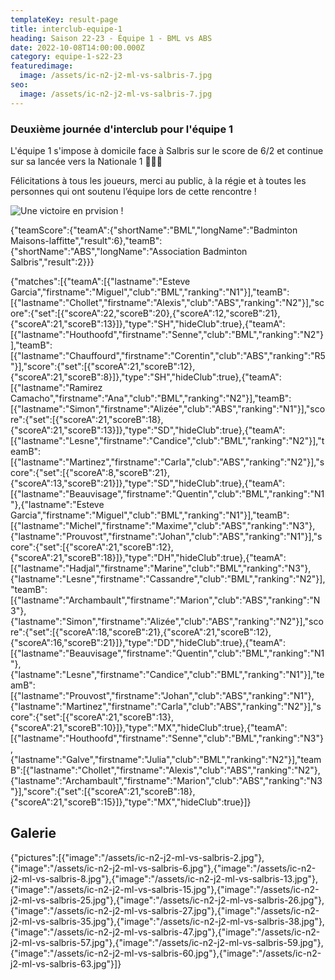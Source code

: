 ```yaml
---
templateKey: result-page
title: interclub-equipe-1
heading: Saison 22-23 - Équipe 1 - BML vs ABS
date: 2022-10-08T14:00:00.000Z
category: equipe-1-s22-23
featuredimage:
  image: /assets/ic-n2-j2-ml-vs-salbris-7.jpg
seo:
  image: /assets/ic-n2-j2-ml-vs-salbris-7.jpg
---
```

### Deuxième journée d'interclub pour l'équipe 1

L'équipe 1 s'impose à domicile face à Salbris sur le score de 6/2 et continue sur sa lancée vers la Nationale 1 💪🏼🔝

Félicitations à tous les joueurs, merci au public, à la régie et à toutes les personnes qui ont soutenu l’équipe lors de cette rencontre !

![Une victoire en prvision !](/assets/ic-n2-j2-ml-vs-salbris-7.jpg "Une victoire en prévision !")

<teamscoreboard>{"teamScore":{"teamA":{"shortName":"BML","longName":"Badminton Maisons-laffitte","result":6},"teamB":{"shortName":"ABS","longName":"Association Badminton Salbris","result":2}}}</teamscoreboard>

<scoreboard>{"matches":[{"teamA":[{"lastname":"Esteve Garcia","firstname":"Miguel","club":"BML","ranking":"N1"}],"teamB":[{"lastname":"Chollet","firstname":"Alexis","club":"ABS","ranking":"N2"}],"score":{"set":[{"scoreA":22,"scoreB":20},{"scoreA":12,"scoreB":21},{"scoreA":21,"scoreB":13}]},"type":"SH","hideClub":true},{"teamA":[{"lastname":"Houthoofd","firstname":"Senne","club":"BML","ranking":"N2"}],"teamB":[{"lastname":"Chauffourd","firstname":"Corentin","club":"ABS","ranking":"R5"}],"score":{"set":[{"scoreA":21,"scoreB":12},{"scoreA":21,"scoreB":8}]},"type":"SH","hideClub":true},{"teamA":[{"lastname":"Ramirez Camacho","firstname":"Ana","club":"BML","ranking":"N2"}],"teamB":[{"lastname":"Simon","firstname":"Alizée","club":"ABS","ranking":"N1"}],"score":{"set":[{"scoreA":21,"scoreB":18},{"scoreA":21,"scoreB":13}]},"type":"SD","hideClub":true},{"teamA":[{"lastname":"Lesne","firstname":"Candice","club":"BML","ranking":"N2"}],"teamB":[{"lastname":"Martinez","firstname":"Carla","club":"ABS","ranking":"N2"}],"score":{"set":[{"scoreA":8,"scoreB":21},{"scoreA":13,"scoreB":21}]},"type":"SD","hideClub":true},{"teamA":[{"lastname":"Beauvisage","firstname":"Quentin","club":"BML","ranking":"N1"},{"lastname":"Esteve Garcia","firstname":"Miguel","club":"BML","ranking":"N1"}],"teamB":[{"lastname":"Michel","firstname":"Maxime","club":"ABS","ranking":"N3"},{"lastname":"Prouvost","firstname":"Johan","club":"ABS","ranking":"N1"}],"score":{"set":[{"scoreA":21,"scoreB":12},{"scoreA":21,"scoreB":18}]},"type":"DH","hideClub":true},{"teamA":[{"lastname":"Hadjal","firstname":"Marine","club":"BML","ranking":"N3"},{"lastname":"Lesne","firstname":"Cassandre","club":"BML","ranking":"N2"}],"teamB":[{"lastname":"Archambault","firstname":"Marion","club":"ABS","ranking":"N3"},{"lastname":"Simon","firstname":"Alizée","club":"ABS","ranking":"N2"}],"score":{"set":[{"scoreA":18,"scoreB":21},{"scoreA":21,"scoreB":12},{"scoreA":16,"scoreB":21}]},"type":"DD","hideClub":true},{"teamA":[{"lastname":"Beauvisage","firstname":"Quentin","club":"BML","ranking":"N1"},{"lastname":"Lesne","firstname":"Candice","club":"BML","ranking":"N1"}],"teamB":[{"lastname":"Prouvost","firstname":"Johan","club":"ABS","ranking":"N1"},{"lastname":"Martinez","firstname":"Carla","club":"ABS","ranking":"N2"}],"score":{"set":[{"scoreA":21,"scoreB":13},{"scoreA":21,"scoreB":10}]},"type":"MX","hideClub":true},{"teamA":[{"lastname":"Houthoofd","firstname":"Senne","club":"BML","ranking":"N3"},{"lastname":"Galve","firstname":"Julia","club":"BML","ranking":"N2"}],"teamB":[{"lastname":"Chollet","firstname":"Alexis","club":"ABS","ranking":"N2"},{"lastname":"Archambault","firstname":"Marion","club":"ABS","ranking":"N3"}],"score":{"set":[{"scoreA":21,"scoreB":18},{"scoreA":21,"scoreB":15}]},"type":"MX","hideClub":true}]}</scoreboard>



## G﻿alerie

<gallery>{"pictures":[{"image":"/assets/ic-n2-j2-ml-vs-salbris-2.jpg"},{"image":"/assets/ic-n2-j2-ml-vs-salbris-6.jpg"},{"image":"/assets/ic-n2-j2-ml-vs-salbris-8.jpg"},{"image":"/assets/ic-n2-j2-ml-vs-salbris-13.jpg"},{"image":"/assets/ic-n2-j2-ml-vs-salbris-15.jpg"},{"image":"/assets/ic-n2-j2-ml-vs-salbris-25.jpg"},{"image":"/assets/ic-n2-j2-ml-vs-salbris-26.jpg"},{"image":"/assets/ic-n2-j2-ml-vs-salbris-27.jpg"},{"image":"/assets/ic-n2-j2-ml-vs-salbris-35.jpg"},{"image":"/assets/ic-n2-j2-ml-vs-salbris-38.jpg"},{"image":"/assets/ic-n2-j2-ml-vs-salbris-47.jpg"},{"image":"/assets/ic-n2-j2-ml-vs-salbris-57.jpg"},{"image":"/assets/ic-n2-j2-ml-vs-salbris-59.jpg"},{"image":"/assets/ic-n2-j2-ml-vs-salbris-60.jpg"},{"image":"/assets/ic-n2-j2-ml-vs-salbris-63.jpg"}]}</gallery>